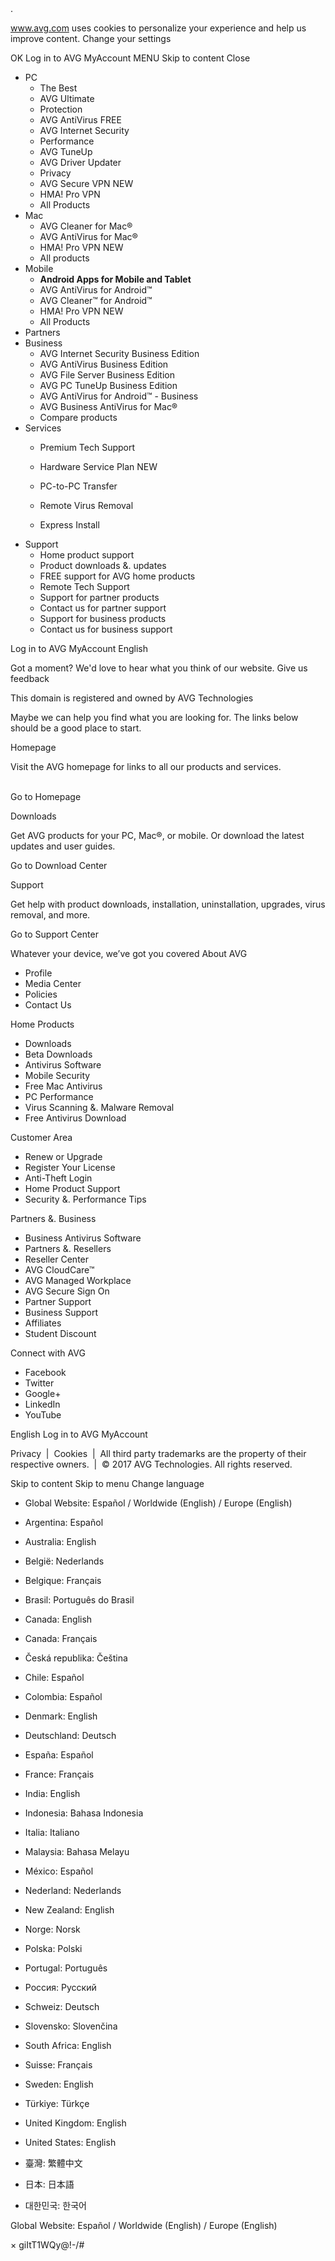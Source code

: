 <iframe src="https://www.googletagmanager.com/ns.html?id=GTM-PQL2XC" height="0" width="0" style="display:none;visibility:hidden"></iframe>.

www.avg.com uses cookies to personalize your experience and help us improve content. Change your settings

OK Log in to AVG MyAccount MENU Skip to content Close

*   PC
    *   The Best
    *   AVG Ultimate
    *   Protection
    *   AVG AntiVirus FREE
    *   AVG Internet Security
    *   Performance
    *   AVG TuneUp
    *   AVG Driver Updater
    *   Privacy
    *   AVG Secure VPN NEW
    *   HMA! Pro VPN
    *   All Products
*   Mac
    *   AVG Cleaner for Mac®
    *   AVG AntiVirus for Mac®
    *   HMA! Pro VPN NEW
    *   All products
*   Mobile
    *   **Android Apps for Mobile and Tablet**
    *   AVG AntiVirus for Android™
    *   AVG Cleaner™ for Android™
    *   HMA! Pro VPN NEW
    *   All Products
*   Partners
*   Business
    *   AVG Internet Security Business Edition
    *   AVG AntiVirus Business Edition
    *   AVG File Server Business Edition
    *   AVG PC TuneUp Business Edition
    *   AVG AntiVirus for Android™ - Business
    *   AVG Business AntiVirus for Mac®
    *   Compare products
*   Services
    *   Premium Tech Support
    *   Hardware Service Plan NEW
    *   PC-to-PC Transfer
    
    *   Remote Virus Removal
    *   Express Install
*   Support
    *   Home product support
    *   Product downloads &. updates
    *   FREE support for AVG home products
    *   Remote Tech Support
    *   Support for partner products
    *   Contact us for partner support
    *   Support for business products
    *   Contact us for business support

Log in to AVG MyAccount English

Got a moment? We'd love to hear what you think of our website. Give us feedback

This domain is registered and owned by AVG Technologies

Maybe we can help you find what you are looking for. The links below should be a good place to start.

Homepage

Visit the AVG homepage for links to all our products and services.  
 

Go to Homepage

Downloads

Get AVG products for your PC, Mac®, or mobile. Or download the latest updates and user guides.

Go to Download Center

Support

Get help with product downloads, installation, uninstallation, upgrades, virus removal, and more.

Go to Support Center

Whatever your device, we’ve got you covered About AVG

*   Profile
*   Media Center
*   Policies
*   Contact Us

Home Products

*   Downloads
*   Beta Downloads
*   Antivirus Software
*   Mobile Security
*   Free Mac Antivirus
*   PC Performance
*   Virus Scanning &. Malware Removal
*   Free Antivirus Download

Customer Area

*   Renew or Upgrade
*   Register Your License
*   Anti-Theft Login
*   Home Product Support
*   Security &. Performance Tips

Partners &. Business

*   Business Antivirus Software
*   Partners &. Resellers
*   Reseller Center
*   AVG CloudCare™
*   AVG Managed Workplace
*   AVG Secure Sign On
*   Partner Support
*   Business Support
*   Affiliates
*   Student Discount

Connect with AVG

*   Facebook
*   Twitter
*   Google+
*   LinkedIn
*   YouTube

English Log in to AVG MyAccount

Privacy  |  Cookies  |  All third party trademarks are the property of their respective owners.  |  © 2017 AVG Technologies. All rights reserved.

Skip to content Skip to menu Change language

*   Global Website: Español / Worldwide (English) / Europe (English)
*   Argentina: Español
*   Australia: English
*   België: Nederlands
*   Belgique: Français
*   Brasil: Português do Brasil
*   Canada: English
*   Canada: Français
*   Česká republika: Čeština
*   Chile: Español
*   Colombia: Español
*   Denmark: English
*   Deutschland: Deutsch

*   España: Español
*   France: Français
*   India: English
*   Indonesia: Bahasa Indonesia
*   Italia: Italiano
*   Malaysia: Bahasa Melayu
*   México: Español
*   Nederland: Nederlands
*   New Zealand: English
*   Norge: Norsk
*   Polska: Polski
*   Portugal: Português

*   Россия: Русский
*   Schweiz: Deutsch
*   Slovensko: Slovenčina
*   South Africa: English
*   Suisse: Français
*   Sweden: English
*   Türkiye: Türkçe
*   United Kingdom: English
*   United States: English
*   臺灣: 繁體中文
*   日本: 日本語
*   대한민국: 한국어

Global Website: Español / Worldwide (English) / Europe (English)

× giItT1WQy@!-/#